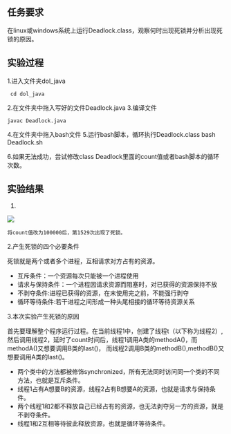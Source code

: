 ## 任务要求
在linux或windows系统上运行Deadlock.class，观察何时出现死锁并分析出现死锁的原因。

## 实验过程
1.进入文件夹dol_java

	 cd dol_java
2.在文件夹中拖入写好的文件Deadlock.java
3.编译文件

	javac Deadlock.java
4.在文件夹中拖入bash文件
5.运行bash脚本，循环执行Deadlock.class
	bash Deadlock.sh

6.如果无法成功，尝试修改class Deadlock里面的count值或者bash脚本的循环次数。

## 实验结果

1.
![](http://i.imgur.com/AilXsDg.png)


	将count值改为100000后，第1529次出现了死锁。

2.产生死锁的四个必要条件

死锁就是两个或者多个进程，互相请求对方占有的资源。

* 互斥条件：一个资源每次只能被一个进程使用
* 请求与保持条件：一个进程因请求资源而阻塞时，对已获得的资源保持不放
* 不剥夺条件:进程已获得的资源，在末使用完之前，不能强行剥夺
* 循环等待条件:若干进程之间形成一种头尾相接的循环等待资源关系

3.本次实验产生死锁的原因

首先要理解整个程序运行过程。在当前线程1中，创建了线程t（以下称为线程2）,然后调用线程2，延时了count时间后，线程1调用A类的methodA()，而methodA()又想要调用B类的last()，
而线程2调用B类的methodB(),methodB()又想要调用A类的last()。

* 两个类中的方法都被修饰synchronized，所有无法同时访问同一个类的不同方法，也就是互斥条件。
* 线程1占有A想要B的资源，线程2占有B想要A的资源，也就是请求与保持条件。
* 两个线程1和2都不释放自己已经占有的资源，也无法剥夺另一方的资源，就是不剥夺条件。
* 线程1和2互相等待彼此释放资源，也就是循环等待条件。
	